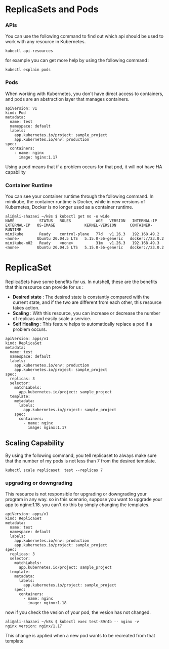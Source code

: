 # ReplicaSets and Pods
### APIs
You can use the following command to find out which api should be used to work with any resource in Kubernetes.

``` 
kubectl api-resources
```

for example you can get more help by using the following command : 

```
kubectl explain pods
```

### Pods
When working with Kubernetes, you don't have direct access to containers, and pods are an abstraction layer that manages containers.
```
apiVersion: v1
kind: Pod
metadata:
  name: test
  namespace: default
  labels:
    app.kubernetes.io/project: sample_project
    app.kubernetes.io/env: production
spec:
  containers:
    - name: nginx
      image: nginx:1.17
```
Using a pod means that if a problem occurs for that pod, it will not have HA capability


### Container Runtime
You can see your container runtime through the following command. In minikube, the container runtime is Docker, while in new versions of Kubernetes, Docker is no longer used as a container runtime.
```
ali@ali-shazaei ~/k8s $ kubectl get no -o wide
NAME           STATUS   ROLES           AGE   VERSION   INTERNAL-IP    EXTERNAL-IP   OS-IMAGE             KERNEL-VERSION      CONTAINER-RUNTIME
minikube       Ready    control-plane   77d   v1.26.3   192.168.49.2   <none>        Ubuntu 20.04.5 LTS   5.15.0-56-generic   docker://23.0.2
minikube-m02   Ready    <none>          31m   v1.26.3   192.168.49.3   <none>        Ubuntu 20.04.5 LTS   5.15.0-56-generic   docker://23.0.2
```

# ReplicaSet
ReplicaSets have some benefits for us. In nutshell, these are the benefits that this resource can provide for us : 
- **Desired state** : The desired state is constantly compared with the current state, and if the two are different from each other, this resource takes action.
- **Scaling** : With this resource, you can increase or decrease the number of replicas and easily scale a service.
- **Self Healing** : This feature helps to automatically replace a pod if a problem occurs.

```
apiVersion: apps/v1
kind: ReplicaSet
metadata:
  name: test
  namespace: default
  labels:
    app.kubernetes.io/env: production
    app.kubernetes.io/project: sample_project
spec:
  replicas: 3
  selector:
    matchLabels:
      app.kubernetes.io/project: sample_project
  template:
    metadata:
      labels:
        app.kubernetes.io/project: sample_project
    spec:
      containers:
        - name: nginx
          image: nginx:1.17

```

## Scaling Capability 
By using the following command, you tell replicaset to always make sure that the number of my pods is not less than 7 from the desired template.
```
kubectl scale replicaset  test --replicas 7
```

### upgrading or downgrading
This resource is not responsible for upgrading or downgrading your program in any way. so in this scenario, suppose you want to upgrade your app to nginx:1.18. you can't do this by simply changing the templates.

```
apiVersion: apps/v1
kind: ReplicaSet
metadata:
  name: test
  namespace: default
  labels:
    app.kubernetes.io/env: production
    app.kubernetes.io/project: sample_project
spec:
  replicas: 3
  selector:
    matchLabels:
      app.kubernetes.io/project: sample_project
  template:
    metadata:
      labels:
        app.kubernetes.io/project: sample_project
    spec:
      containers:
        - name: nginx
          image: nginx:1.18

```
now if you check the vesion of your pod, the vesion has not changed.
```
ali@ali-shazaei ~/k8s $ kubectl exec test-89r4b -- nginx -v
nginx version: nginx/1.17
```
This change is applied when a new pod wants to be recreated from that template


